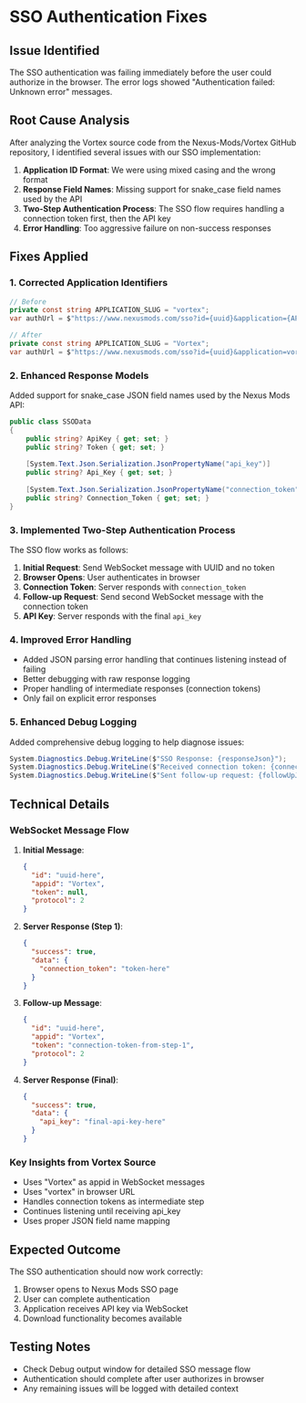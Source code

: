 # SSO Authentication Fixes

## Issue Identified
The SSO authentication was failing immediately before the user could authorize in the browser. The error logs showed "Authentication failed: Unknown error" messages.

## Root Cause Analysis
After analyzing the Vortex source code from the Nexus-Mods/Vortex GitHub repository, I identified several issues with our SSO implementation:

1. **Application ID Format**: We were using mixed casing and the wrong format
2. **Response Field Names**: Missing support for snake_case field names used by the API
3. **Two-Step Authentication Process**: The SSO flow requires handling a connection token first, then the API key
4. **Error Handling**: Too aggressive failure on non-success responses

## Fixes Applied

### 1. Corrected Application Identifiers
```csharp
// Before
private const string APPLICATION_SLUG = "vortex";
var authUrl = $"https://www.nexusmods.com/sso?id={uuid}&application={APPLICATION_SLUG}";

// After  
private const string APPLICATION_SLUG = "Vortex";
var authUrl = $"https://www.nexusmods.com/sso?id={uuid}&application=vortex";
```

### 2. Enhanced Response Models
Added support for snake_case JSON field names used by the Nexus Mods API:
```csharp
public class SSOData
{
    public string? ApiKey { get; set; }
    public string? Token { get; set; }
    
    [System.Text.Json.Serialization.JsonPropertyName("api_key")]
    public string? Api_Key { get; set; }
    
    [System.Text.Json.Serialization.JsonPropertyName("connection_token")]
    public string? Connection_Token { get; set; }
}
```

### 3. Implemented Two-Step Authentication Process
The SSO flow works as follows:
1. **Initial Request**: Send WebSocket message with UUID and no token
2. **Browser Opens**: User authenticates in browser
3. **Connection Token**: Server responds with `connection_token`
4. **Follow-up Request**: Send second WebSocket message with the connection token
5. **API Key**: Server responds with the final `api_key`

### 4. Improved Error Handling
- Added JSON parsing error handling that continues listening instead of failing
- Better debugging with raw response logging
- Proper handling of intermediate responses (connection tokens)
- Only fail on explicit error responses

### 5. Enhanced Debug Logging
Added comprehensive debug logging to help diagnose issues:
```csharp
System.Diagnostics.Debug.WriteLine($"SSO Response: {responseJson}");
System.Diagnostics.Debug.WriteLine($"Received connection token: {connectionToken}");
System.Diagnostics.Debug.WriteLine($"Sent follow-up request: {followUpJson}");
```

## Technical Details

### WebSocket Message Flow
1. **Initial Message**:
   ```json
   {
     "id": "uuid-here",
     "appid": "Vortex", 
     "token": null,
     "protocol": 2
   }
   ```

2. **Server Response (Step 1)**:
   ```json
   {
     "success": true,
     "data": {
       "connection_token": "token-here"
     }
   }
   ```

3. **Follow-up Message**:
   ```json
   {
     "id": "uuid-here",
     "appid": "Vortex",
     "token": "connection-token-from-step-1", 
     "protocol": 2
   }
   ```

4. **Server Response (Final)**:
   ```json
   {
     "success": true,
     "data": {
       "api_key": "final-api-key-here"
     }
   }
   ```

### Key Insights from Vortex Source
- Uses "Vortex" as appid in WebSocket messages
- Uses "vortex" in browser URL
- Handles connection tokens as intermediate step
- Continues listening until receiving api_key
- Uses proper JSON field name mapping

## Expected Outcome
The SSO authentication should now work correctly:
1. Browser opens to Nexus Mods SSO page
2. User can complete authentication
3. Application receives API key via WebSocket
4. Download functionality becomes available

## Testing Notes
- Check Debug output window for detailed SSO message flow
- Authentication should complete after user authorizes in browser
- Any remaining issues will be logged with detailed context
